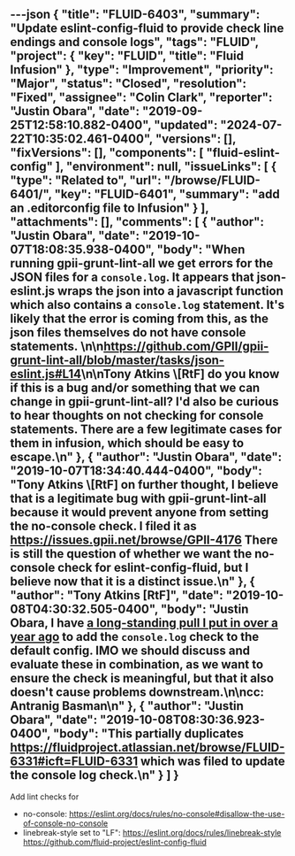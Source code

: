 ---json
{
  "title": "FLUID-6403",
  "summary": "Update eslint-config-fluid to provide check line endings and console logs",
  "tags": "FLUID",
  "project": {
    "key": "FLUID",
    "title": "Fluid Infusion"
  },
  "type": "Improvement",
  "priority": "Major",
  "status": "Closed",
  "resolution": "Fixed",
  "assignee": "Colin Clark",
  "reporter": "Justin Obara",
  "date": "2019-09-25T12:58:10.882-0400",
  "updated": "2024-07-22T10:35:02.461-0400",
  "versions": [],
  "fixVersions": [],
  "components": [
    "fluid-eslint-config"
  ],
  "environment": null,
  "issueLinks": [
    {
      "type": "Related to",
      "url": "/browse/FLUID-6401/",
      "key": "FLUID-6401",
      "summary": "add an .editorconfig file to Infusion"
    }
  ],
  "attachments": [],
  "comments": [
    {
      "author": "Justin Obara",
      "date": "2019-10-07T18:08:35.938-0400",
      "body": "When running gpii-grunt-lint-all we get errors for the JSON files for a `console.log`. It appears that json-eslint.js wraps the json into a javascript function which also contains a `console.log` statement. It's likely that the error is coming from this, as the json files themselves do not have console statements. \n\n<https://github.com/GPII/gpii-grunt-lint-all/blob/master/tasks/json-eslint.js#L14>\n\nTony Atkins \\[RtF] do you know if this is a bug and/or something that we can change in gpii-grunt-lint-all? I'd also be curious to hear thoughts on not checking for console statements. There are a few legitimate cases for them in infusion, which should be easy to escape.\n"
    },
    {
      "author": "Justin Obara",
      "date": "2019-10-07T18:34:40.444-0400",
      "body": "Tony Atkins \\[RtF] on further thought, I believe that is a legitimate bug with gpii-grunt-lint-all because it would prevent anyone from setting the no-console check. I filed it as <https://issues.gpii.net/browse/GPII-4176> There is still the question of whether we want the no-console check for eslint-config-fluid, but I believe now that it is a distinct issue.\n"
    },
    {
      "author": "Tony Atkins [RtF]",
      "date": "2019-10-08T04:30:32.505-0400",
      "body": "Justin Obara, I have [a long-standing pull I put in over a year ago](https://github.com/fluid-project/eslint-config-fluid/pull/6) to add the `console.log` check to the default config.  IMO we should discuss and evaluate these in combination, as we want to ensure the check is meaningful, but that it also doesn't cause problems downstream.\n\ncc: Antranig Basman\n"
    },
    {
      "author": "Justin Obara",
      "date": "2019-10-08T08:30:36.923-0400",
      "body": "This partially duplicates <https://fluidproject.atlassian.net/browse/FLUID-6331#icft=FLUID-6331> which was filed to update the console log check.\n"
    }
  ]
}
---
Add lint checks for 

* no-console: <https://eslint.org/docs/rules/no-console#disallow-the-use-of-console-no-console>
* linebreak-style set to "LF": <https://eslint.org/docs/rules/linebreak-style>\
  <https://github.com/fluid-project/eslint-config-fluid>

        